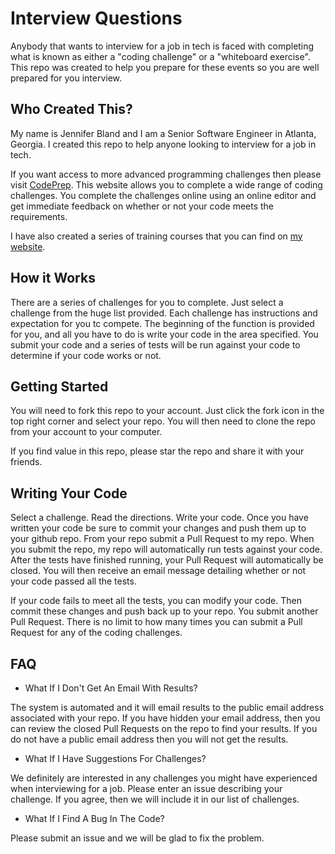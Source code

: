 # Interview Questions

Anybody that wants to interview for a job in tech is faced
with completing what is known as either a "coding challenge" or a "whiteboard exercise". This repo was created to help you prepare for these events so you are well prepared for you interview.

## Who Created This?

My name is Jennifer Bland and I am a Senior Software Engineer in Atlanta, Georgia. I created this repo to help 
anyone looking to interview for a job in tech.

If you want access to more advanced programming challenges then please visit [CodePrep](https://www.codeprep.io). This website allows you to complete
a wide range of coding challenges. You complete the challenges online using an online editor and get immediate
feedback on whether or not your code meets the requirements.

I have also created a series of training courses that you can find on [my website](https://www.jenniferbland.com). 

## How it Works
There are a series of challenges for you to complete. Just select a challenge from the huge list provided.
Each challenge has instructions and expectation for you tc compete. The beginning of the function is 
provided for you, and all you have to do is write your code in the area specified.
You submit your code and a series of tests will be run against your code to determine
if your code works or not.

## Getting Started
You will need to fork this repo to your account. Just click the fork icon in the top right corner and select your repo.
You will then need to clone the repo from your account to your computer. 

If you find value in this repo, please star the repo and share it with your friends.

## Writing Your Code
Select a challenge. Read the directions. Write your code.
Once you have written your code be sure to commit your changes and push them up to your github repo.
From your repo submit a Pull Request to my repo. When you submit the repo, my repo will automatically run tests against your code.
After the tests have finished running, your Pull Request will automatically be closed. You will then
receive an email message detailing whether or not your code passed all the tests.

If your code fails to meet all the tests, you can modify your code. Then commit these changes and push back up to your repo. You submit another Pull Request.
There is no limit to how many times you can submit a Pull Request for any of the coding challenges.

## FAQ 
- What If I Don't Get An Email With Results?

The system is automated and it will email results to the public email address associated with your repo. If you have hidden your email address,
then you can review the closed Pull Requests on the repo to find your results. If you do not have a public
email address then you will not get the results.

- What If I Have Suggestions For Challenges?

We definitely are interested in any challenges you might have experienced when interviewing for a job. Please enter an issue describing your challenge. If you agree, then we will include it in our list of challenges.

- What If I Find A Bug In The Code?

Please submit an issue and we will be glad to fix the problem.

